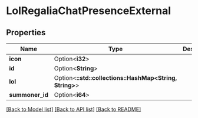 # LolRegaliaChatPresenceExternal

## Properties

Name | Type | Description | Notes
------------ | ------------- | ------------- | -------------
**icon** | Option<**i32**> |  | [optional]
**id** | Option<**String**> |  | [optional]
**lol** | Option<**::std::collections::HashMap<String, String>**> |  | [optional]
**summoner_id** | Option<**i64**> |  | [optional]

[[Back to Model list]](../README.md#documentation-for-models) [[Back to API list]](../README.md#documentation-for-api-endpoints) [[Back to README]](../README.md)


